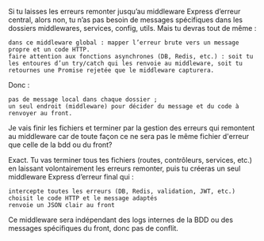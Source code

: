 
Si tu laisses les erreurs remonter jusqu’au middleware Express d’erreur central, alors non, tu n’as pas besoin de messages spécifiques dans les dossiers middlewares, services, config, utils.
Mais tu devras tout de même :

    dans ce middleware global : mapper l’erreur brute vers un message propre et un code HTTP.
    faire attention aux fonctions asynchrones (DB, Redis, etc.) : soit tu les entoures d’un try/catch qui les renvoie au middleware, soit tu retournes une Promise rejetée que le middleware capturera.

Donc :

    pas de message local dans chaque dossier ;
    un seul endroit (middleware) pour décider du message et du code à renvoyer au front.


Je vais finir les fichiers et terminer par la gestion des erreurs qui remontent au middleware car de toute façon ce ne sera pas le même fichier d'erreur que celle de la bdd ou du front?

Exact.
Tu vas terminer tous tes fichiers (routes, contrôleurs, services, etc.) en laissant volontairement les erreurs remonter, puis tu créeras un seul middleware Express d’erreur final qui :

    intercepte toutes les erreurs (DB, Redis, validation, JWT, etc.)
    choisit le code HTTP et le message adaptés
    renvoie un JSON clair au front

Ce middleware sera indépendant des logs internes de la BDD ou des messages spécifiques du front, donc pas de conflit.
